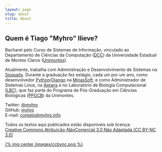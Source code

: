 ```yaml
---
layout: page
slug: about
title: About
---
```


## Quem é Tiago "Myhro" Ilieve?

Bacharel pelo Curso de Sistemas de Informação, vinculado ao Departamento de Ciências da Computação ([DCC](http://www.dcc.unimontes.br/)) da Universidade Estadual de Montes Claros ([Unimontes](http://www.unimontes.br/)).

Atualmente, trabalha com Administração e Desenvolvimento de Sistemas na [Sisqualis](http://www.sisqualis.com.br/). Durante a graduação fez estágio, cada um por um ano, como desenvolvedor [Python](http://www.python.org/)/[Django](https://www.djangoproject.com/) na [MinasSoft](http://www.minascurriculos.com.br), e como Administrador de Sistemas Linux, na [Aptans](http://aptans.com/) e no Laboratório de Biologia Computacional ([LBC](http://www.ppgcb.unimontes.br/lbc/)), que faz parte do Programa de Pós-Graduação em Ciências Biológicas ([PPGCB](http://www.ppgcb.unimontes.br/)) da Unimontes.

Twitter: [@myhro](https://twitter.com/myhro)  
GitHub: [myhro](https://github.com/myhro)  
E-mail: [contato@myhro.info](mailto:contato@myhro.info)

Todos os textos aqui publicados estão disponíveis sob licença:  
[Creative Commons Atribuição-NãoComercial 3.0 Não Adaptada (CC BY-NC 3.0)](http://creativecommons.org/licenses/by-nc/3.0/deed.pt_BR)

[{% img center /images/ccbync.png %}](http://creativecommons.org/licenses/by-nc/3.0/deed.pt_BR)
